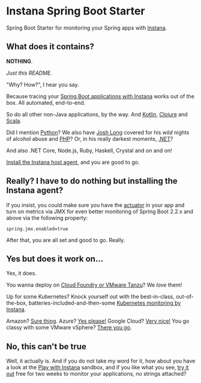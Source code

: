 # Instana Spring Boot Starter

Spring Boot Starter for monitoring your Spring apps with [Instana](https://www.instana.com).

## What does it contains?

**NOTHING**.

_Just this README._

"Why? How?", I hear you say.

Because tracing your [Spring Boot applications with Instana](https://www.instana.com/supported-technologies/java-monitoring/) works out of the box.
All automated, end-to-end.

So do all other non-Java applications, by the way.
And [Kotlin](https://www.instana.com/supported-technologies/kotlin-monitoring/), [Clojure](https://www.instana.com/supported-technologies/clojure-monitoring/) and [Scala](https://www.instana.com/supported-technologies/scala-monitoring/).

Did I mention [Python](https://www.instana.com/supported-technologies/python-monitoring/)?
We also have [Josh Long](https://twitter.com/starbuxman?ref_src=twsrc%5Egoogle%7Ctwcamp%5Eserp%7Ctwgr%5Eauthor) covered for his _wild_ nights of alcohol abuse and [PHP](https://www.instana.com/supported-technologies/php-monitoring/)?
Or, in his really darkest moments, [.NET](https://www.instana.com/supported-technologies/microsoft-net-monitoring/)?

And also .NET Core, Node.js, Ruby, Haskell, Crystal and on and on!

[Install the Instana host agent](https://docs.instana.io/setup_and_manage/host_agent#installation), and you are good to go.

## Really? I have to do nothing but installing the Instana agent?

If you insist, you could make sure you have the [actuator](https://docs.spring.io/spring-boot/docs/current/reference/html/production-ready-features.html) in your app and turn on metrics via JMX for even better monitoring of Spring Boot 2.2.x and above via the following property:

```prroperties
spring.jmx.enabled=true
```

After that, you are all set and good to go.
Really.

## Yes but does it work on...

Yes, it does.

You wanna deploy on [Cloud Foundry or VMware Tanzu](https://docs.instana.io/ecosystem/cloudfoundry/)? We _love_ them!

Up for some Kubernetes? Knock yourself out with the best-in-class, out-of-the-box, batteries-included-and-then-some [Kubernetes monitoring by Instana](https://docs.instana.io/ecosystem/kubernetes/).

Amazon? [Sure thing](https://docs.instana.io/ecosystem/aws).
Azure? [Yes please!](https://docs.instana.io/ecosystem/azure)
Google Cloud? [Very nice!](https://docs.instana.io/ecosystem/gcp)
You go classy with some VMware vSphere? [There you go](https://docs.instana.io/ecosystem/vsphere/).

## No, this can't be true

Well, it actually is.
And if you do not take my word for it, how about you have a look at the [Play with Instana](https://play-with.instana.io/) sandbox, and if you like what you see, [try it out](https://www.instana.com/trial/) free for two weeks to monitor your applications, no strings attached?
